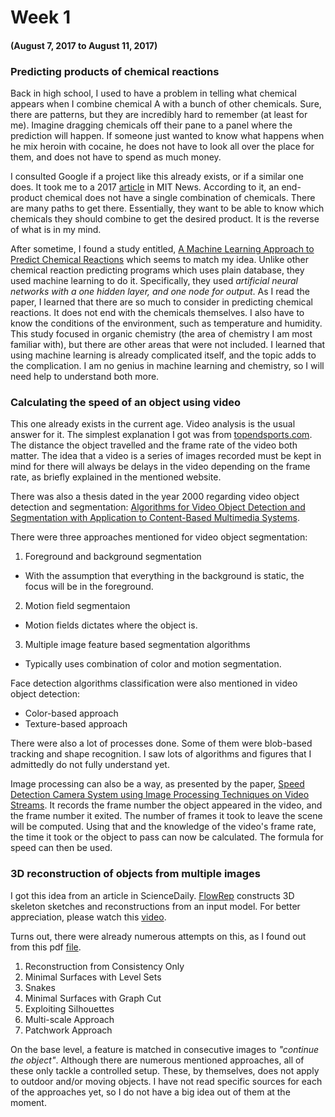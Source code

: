 # Week 1
#### (August 7, 2017 to August 11, 2017)

### Predicting products of chemical reactions
Back in high school, I used to have a problem in telling what chemical appears when I combine chemical A with a bunch of other chemicals. Sure, there are patterns, but they are incredibly hard to remember (at least for me). Imagine dragging chemicals off their pane to a panel where the prediction will happen. If someone just wanted to know what happens when he mix heroin with cocaine, he does not have to look all over the place for them, and does not have to spend as much money.

I consulted Google if a project like this already exists, or if a similar one does. It took me to a 2017 [article](http://news.mit.edu/2017/computer-system-predicts-products-chemical-reactions-0627) in MIT News. According to it, an end-product chemical does not have a single combination of chemicals. There are many paths to get there. Essentially, they want to be able to know which chemicals they should combine to get the desired product. It is the reverse of what is in my mind.

After sometime, I found a study entitled, [A Machine Learning Approach to Predict Chemical Reactions](Documents/A_Machine_Learning_Approach_to_Predict_Chemical_Re.pdf) which seems to match my idea. Unlike other chemical reaction predicting programs which uses plain database, they used machine learning to do it. Specifically, they used _artificial neural networks with a one hidden layer, and one node for output_. As I read the paper, I learned that there are so much to consider in predicting chemical reactions. It does not end with the chemicals themselves. I also have to know the conditions of the environment, such as temperature and humidity. This study focused in organic chemistry (the area of chemistry I am most familiar with), but there are other areas that were not included. I learned that using machine learning is already complicated itself, and the topic adds to the complication. I am no genius in machine learning and chemistry, so I will need help to understand both more.

### Calculating the speed of an object using video
This one already exists in the current age. Video analysis is the usual answer for it. The simplest explanation I got was from [topendsports.com](http://www.topendsports.com/biomechanics/video-analysis-speed.htm). The distance the object travelled and the frame rate of the video both matter. The idea that a video is a series of images recorded must be kept in mind for there will always be delays in the video depending on the frame rate, as briefly explained in the mentioned website.

There was also a thesis dated in the year 2000 regarding video object detection and segmentation: [Algorithms for Video Object Detection and Segmentation with Application to Content-Based Multimedia Systems](http://www.ee.columbia.edu/ln/mmsp/papers/thesis-hluo.pdf).

There were three approaches mentioned for video object segmentation:
1. Foreground and background segmentation
  * With the assumption that everything in the background is static,
  the focus will be in the foreground.
2. Motion field segmentaion
  * Motion fields dictates where the object is.
3. Multiple image feature based segmentation algorithms
  * Typically uses combination of color and motion segmentation.

Face detection algorithms classification were also mentioned in video object detection:
* Color-based approach
* Texture-based approach

There were also a lot of processes done. Some of them were blob-based tracking and shape recognition. I saw lots of algorithms and figures that I admittedly do not fully understand yet.

Image processing can also be a way, as presented by the paper, [Speed Detection Camera System using Image Processing Techniques on Video Streams](http://www.ijcee.org/papers/418-E1077.pdf). It records the frame number the object appeared in the video, and the frame number it exited. The number of frames it took to leave the scene will be computed. Using that and the knowledge of the video's frame rate, the time it took or the object to pass can now be calculated. The formula for speed can then be used.

### 3D reconstruction of objects from multiple images
I got this idea from an article in ScienceDaily. [FlowRep](https://www.sciencedaily.com/releases/2017/08/170801094351.htm) constructs 3D skeleton sketches and reconstructions from an input model. For better appreciation, please watch this [video](https://youtu.be/en7ICJRGzH0).

Turns out, there were already numerous attempts on this, as I found out from this pdf [file](https://people.csail.mit.edu/sparis/talks/Paris_06_3D_Reconstruction.pdf).
1. Reconstruction from Consistency Only
2. Minimal Surfaces with Level Sets
3. Snakes
4. Minimal Surfaces with Graph Cut
5. Exploiting Silhouettes
6. Multi-scale Approach
7. Patchwork Approach

On the base level, a feature is matched in consecutive images to _"continue the object"_. Although there are numerous mentioned approaches, all of these only tackle a controlled setup. These, by themselves, does not apply to outdoor and/or moving objects. I have not read specific sources for each of the approaches yet, so I do not have a big idea out of them at the moment.